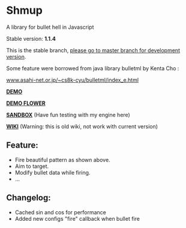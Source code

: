 # Shmup
A library for bullet hell in Javascript

Stable version: **1.1.4**

This is the stable branch, [please go to master branch for development version](https://github.com/Trung0246/Shmup/tree/master).

Some feature were borrowed from java library bulletml by Kenta Cho :

www.asahi-net.or.jp/~cs8k-cyu/bulletml/index_e.html

[**DEMO**](http://codepen.io/Trung0246/pen/EgAyRZ)

[**DEMO FLOWER**](http://codepen.io/Trung0246/pen/amgZpd)

[**SANDBOX**](http://codepen.io/Trung0246/pen/GNpdOq) (Have fun testing with my engine here)

[**WIKI**](https://github.com/Trung0246/Shmup/wiki) (Warning: this is old wiki, not work with current version)


## Feature:
* Fire beautiful pattern as shown above.
* Aim to target.
* Modify bullet data while firing.
* ...

## Changelog:
* Cached sin and cos for performance
* Added new configs "fire" callback when bullet fire
